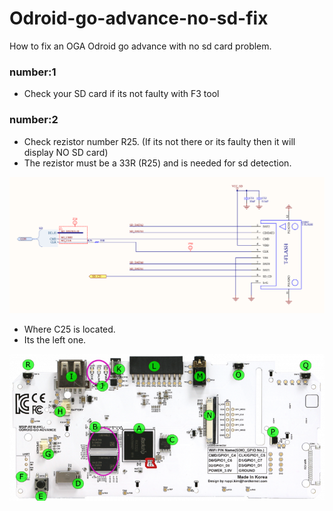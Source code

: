 # Odroid-go-advance-no-sd-fix

How to fix an OGA Odroid go advance with no sd card problem.

### number:1

* Check your SD card if its not faulty with F3 tool

### number:2

* Check rezistor number R25. (If its not there or its faulty then it will display NO SD card)
* The rezistor must be a 33R (R25) and is needed for sd detection.

![](SD.png)

* Where C25 is located.
* Its the left one.

![](go2.png)
